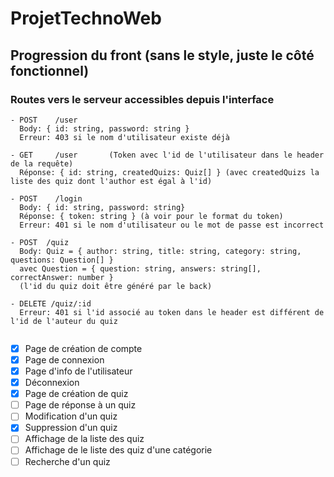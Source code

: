 # ProjetTechnoWeb


## Progression du front (sans le style, juste le côté fonctionnel)

### Routes vers le serveur accessibles depuis l'interface
```
- POST    /user
  Body: { id: string, password: string }
  Erreur: 403 si le nom d'utilisateur existe déjà

- GET     /user       (Token avec l'id de l'utilisateur dans le header de la requête)
  Réponse: { id: string, createdQuizs: Quiz[] } (avec createdQuizs la liste des quiz dont l'author est égal à l'id)

- POST    /login
  Body: { id: string, password: string}
  Réponse: { token: string } (à voir pour le format du token)
  Erreur: 401 si le nom d'utilisateur ou le mot de passe est incorrect

- POST  /quiz
  Body: Quiz = { author: string, title: string, category: string, questions: Question[] } 
  avec Question = { question: string, answers: string[], correctAnswer: number }
  (l'id du quiz doit être généré par le back)

- DELETE /quiz/:id
  Erreur: 401 si l'id associé au token dans le header est différent de l'id de l'auteur du quiz
  

```
- [x] Page de création de compte
- [x] Page de connexion
- [x] Page d'info de l'utilisateur
- [x] Déconnexion
- [x] Page de création de quiz
- [ ] Page de réponse à un quiz
- [ ] Modification d'un quiz
- [x] Suppression d'un quiz
- [ ] Affichage de la liste des quiz
- [ ] Affichage de le liste des quiz d'une catégorie
- [ ] Recherche d'un quiz
